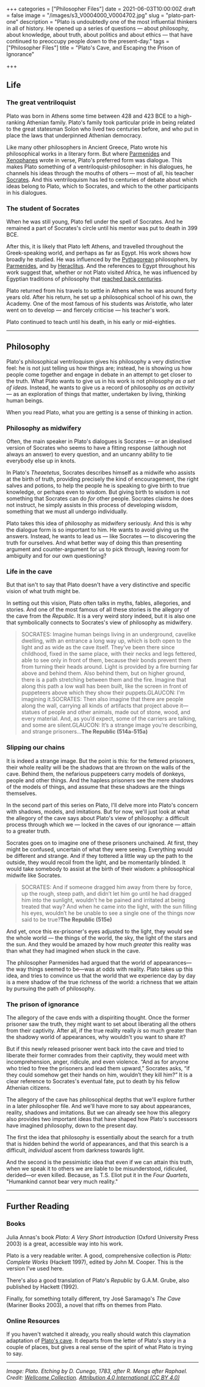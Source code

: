 +++
categories = ["Philosopher Files"]
date = 2021-06-03T10:00:00Z
draft = false
image = "/images/s3_V0004000_V0004702.jpg"
slug = "plato-part-one"
description = "Plato is undoubtedly one of the most influential thinkers in all of history. He opened up a series of questions — about philosophy, about knowledge, about truth, about politics and about ethics — that have continued to preoccupy people down to the present-day."
tags = ["Philosopher Files"]
title = "Plato's Cave, and Escaping the Prison of Ignorance"

+++


## **Life**

### **The great ventriloquist**

Plato was born in Athens some time between 428 and 423 BCE to a high-ranking Athenian family. Plato's family took particular pride in being related to the great statesman Solon who lived two centuries before, and who put in place the laws that underpinned Athenian democracy.

Like many other philosophers in Ancient Greece, Plato wrote his philosophical works in a literary form. But where [Parmenides](/parmenides) and [Xenophanes](/xenophanes) wrote in verse, Plato's preferred form was dialogue. This makes Plato something of a ventriloquist-philosopher: in his dialogues, he channels his ideas through the mouths of others — most of all, his teacher [Socrates](/socrates). And this ventriloquism has led to centuries of debate about which ideas belong to Plato, which to Socrates, and which to the other participants in his dialogues.

### The student of Socrates

When he was still young, Plato fell under the spell of Socrates. And he remained a part of Socrates's circle until his mentor was put to death in 399 BCE.

After this, it is likely that Plato left Athens, and travelled throughout the Greek-speaking world, and perhaps as far as Egypt. His work shows how broadly he studied. He was influenced by the [Pythagorean](/pythagoras) philosophers, by [Parmenides](/parmenides), and by [Heraclitus](/heraclitus). And the references to Egypt throughout his work suggest that, whether or not Plato visited Africa, he was influenced by Egyptian traditions of philosophy that [reached back centuries](/ptahhotep).

Plato returned from his travels to settle in Athens when he was around forty years old. After his return, he set up a philosophical school of his own, the Academy. One of the most famous of his students was Aristotle, who later went on to develop — and fiercely criticise — his teacher's work.

Plato continued to teach until his death, in his early or mid-eighties.

---

## **Philosophy**

Plato's philosophical ventriloquism gives his philosophy a very distinctive feel: he is not just telling us how things are; instead, he is showing us how people come together and engage in debate in an attempt to get closer to the truth. What Plato wants to give us in his work is not philosophy _as a set of ideas._ Instead, he wants to give us a record of philosophy _as an activity_ — as an exploration of things that matter, undertaken by living, thinking human beings.

When you read Plato, what you are getting is a sense of thinking in action.

### **Philosophy as midwifery**

Often, the main speaker in Plato's dialogues is Socrates — or an idealised version of Socrates who seems to have a fitting response (although not always an answer) to every question, and an uncanny ability to tie everybody else up in knots.

In Plato's _Theaetetus_, Socrates describes himself as a midwife who assists at the birth of truth, providing precisely the kind of encouragement, the right salves and potions, to help the people he is speaking to give birth to true knowledge, or perhaps even to wisdom. But giving birth to wisdom is not something that Socrates can do _for_ other people. Socrates claims he does not instruct, he simply assists in this process of developing wisdom, something that we must all undergo individually.

Plato takes this idea of philosophy as midwifery seriously. And this is why the dialogue form is so important to him. He wants to avoid giving us the answers. Instead, he wants to lead us — like Socrates — to discovering the truth for ourselves. And what better way of doing this than presenting argument and counter-argument for us to pick through, leaving room for ambiguity and for our own questioning?

### Life in the cave

But that isn't to say that Plato doesn't have a very distinctive and specific vision of what truth might be.

In setting out this vision, Plato often talks in myths, fables, allegories, and stories. And one of the most famous of all these stories is the allegory of the cave from the _Republic_. It is a very weird story indeed, but it is also one that symbolically connects to Socrates's view of philosophy as midwifery.

> SOCRATES: Imagine human beings living in an underground, cavelike dwelling, with an entrance a long way up, which is both open to the light and as wide as the cave itself. They’ve been there since childhood, fixed in the same place, with their necks and legs fettered, able to see only in front of them, because their bonds prevent them from turning their heads around. Light is provided by a fire burning far above and behind them. Also behind them, but on higher ground, there is a path stretching between them and the fire. Imagine that along this path a low wall has been built, like the screen in front of puppeteers above which they show their puppets.GLAUCON: I'm imagining it.SOCRATES: Then also imagine that there are people along the wall, carrying all kinds of artifacts that project above it—statues of people and other animals, made out of stone, wood, and every material. And, as you’d expect, some of the carriers are talking, and some are silent.GLAUCON: It’s a strange image you’re describing, and strange prisoners...**The Republic (514a-515a)**

### Slipping our chains

It is indeed a strange image. But the point is this: for the fettered prisoners, their whole reality will be the shadows that are thrown on the walls of the cave. Behind them, the nefarious puppeteers carry models of donkeys, people and other things. And the hapless prisoners see the mere shadows of the models of things, and assume that these shadows are the things themselves.

In the second part of this series on Plato, I'll delve more into Plato's concern with shadows, models, and imitations. But for now, we'll just look at what the allegory of the cave says about Plato's view of philosophy: a difficult process through which we — locked in the caves of our ignorance — attain to a greater truth.

Socrates goes on to imagine one of these prisoners unchained. At first, they might be confused, uncertain of what they were seeing. Everything would be different and strange. And if they tottered a little way up the path to the outside, they would recoil from the light, and be momentarily blinded. It would take somebody to assist at the birth of their wisdom: a philosophical midwife like Socrates.

> SOCRATES: And if someone dragged him away from there by force, up the rough, steep path, and didn’t let him go until he had dragged him into the sunlight, wouldn’t he be pained and irritated at being treated that way? And when he came into the light, with the sun filling his eyes, wouldn’t he be unable to see a single one of the things now said to be true?**The Republic (515e)**

And yet, once this ex-prisoner's eyes adjusted to the light, they would see the whole world — the things of the world, the sky, the light of the stars and the sun. And they would be amazed by how much _greater_ this reality was than what they had imagined when stuck in the cave.

The philosopher Parmenides had argued that the world of appearances—the way things seemed to be—was at odds with reality. Plato takes up this idea, and tries to convince us that the world that we experience day by day is a mere shadow of the true richness of the world: a richness that we attain by pursuing the path of philosophy.

### The prison of ignorance

The allegory of the cave ends with a dispiriting thought. Once the former prisoner saw the truth, they might want to set about liberating all the others from their captivity. After all, if the true reality really _is_ so much greater than the shadowy world of appearances, why wouldn't you want to share it?

But if this newly released prisoner went back into the cave and tried to liberate their former comrades from their captivity, they would meet with incomprehension, anger, ridicule, and even violence. “And as for anyone who tried to free the prisoners and lead them upward,” Socrates asks, “if they could somehow get their hands on him, wouldn’t they kill him?” It is a clear reference to Socrates's eventual fate, put to death by his fellow Athenian citizens.

The allegory of the cave has philosophical depths that we'll explore further in a later philosopher file. And we'll have more to say about appearances, reality, shadows and imitations. But we can already see how this allegory also provides two important ideas that have shaped how Plato's successors have imagined philosophy, down to the present day.

The first the idea that philosophy is essentially about the search for a truth that is hidden behind the world of appearances, and that this search is a difficult, _individual_ ascent from darkness towards light.

And the second is the pessimistic idea that even if we can attain this truth, when we speak it to others we are liable to be misunderstood, ridiculed, derided—or even killed. Because, as T.S. Eliot put it in the _Four Quartets_, "Humankind cannot bear very much reality."


---



## **Further Reading**

### **Books**

Julia Annas's book _Plato: A Very Short Introduction_ (Oxford University Press 2003) is a great, accessible way into his work.

Plato is a very readable writer. A good, comprehensive collection is _Plato: Complete Works_ (Hackett 1997), edited by John M. Cooper. This is the version I've used here.

There's also a good translation of Plato's _Republic_ by G.A.M. Grube, also published by Hackett (1992).

Finally, for something totally different, try José Saramago's _The Cave_ (Mariner Books 2003), a novel that riffs on themes from Plato.

### **Online Resources**

If you haven't watched it already, you really should watch this claymation adaptation of [Plato's cave](https://www.youtube.com/watch?v=K2P4WO1_Hrg). It departs from the letter of Plato's story in a couple of places, but gives a real sense of the spirit of what Plato is trying to say.

---

_Image: Plato. Etching by D. Cunego, 1783, after R. Mengs after Raphael. Credit: [Wellcome Collection](https://wellcomecollection.org/works/xpx3tea9). [Attribution 4.0 International (CC BY 4.0)](https://creativecommons.org/licenses/by/4.0/)_







